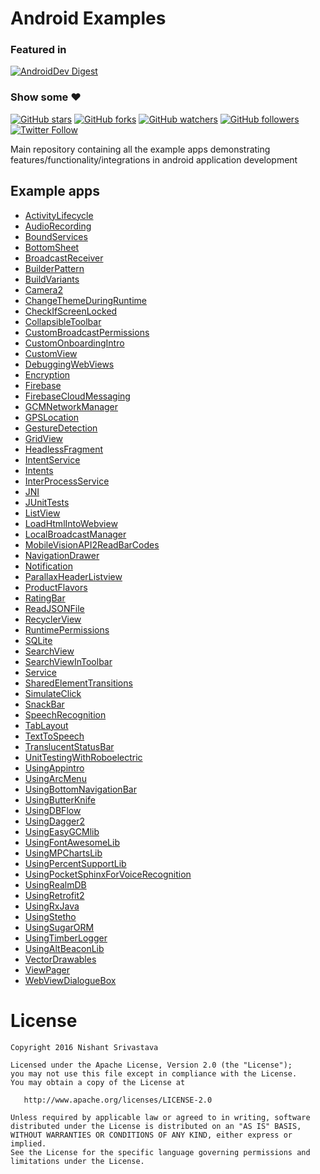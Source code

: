 # Android Examples

### Featured in
[![AndroidDev Digest](https://img.shields.io/badge/AndroidDev%20Digest-%23100-blue.svg)](https://www.androiddevdigest.com/digest-100/)

### Show some :heart:
[![GitHub stars](https://img.shields.io/github/stars/nisrulz/android-examples.svg?style=social&label=Star)](https://github.com/nisrulz/android-examples) [![GitHub forks](https://img.shields.io/github/forks/nisrulz/android-examples.svg?style=social&label=Fork)](https://github.com/nisrulz/android-examples/fork) [![GitHub watchers](https://img.shields.io/github/watchers/nisrulz/android-examples.svg?style=social&label=Watch)](https://github.com/nisrulz/android-examples) [![GitHub followers](https://img.shields.io/github/followers/nisrulz.svg?style=social&label=Follow)](https://github.com/nisrulz/android-examples)  
[![Twitter Follow](https://img.shields.io/twitter/follow/nisrulz.svg?style=social)](https://twitter.com/nisrulz) 

Main repository containing all the example apps demonstrating features/functionality/integrations in android application development

## Example apps
+ [ActivityLifecycle](https://github.com/nisrulz/android-examples/tree/master/ActivityLifecycle)
+ [AudioRecording](https://github.com/nisrulz/android-examples/tree/master/AudioRecording)
+ [BoundServices](https://github.com/nisrulz/android-examples/tree/master/BoundServices)
+ [BottomSheet](https://github.com/nisrulz/android-examples/tree/master/BottomSheet)
+ [BroadcastReceiver](https://github.com/nisrulz/android-examples/tree/master/BroadcastReceiver)
+ [BuilderPattern](https://github.com/nisrulz/android-examples/tree/master/BuilderPattern)
+ [BuildVariants](https://github.com/nisrulz/android-examples/tree/master/BuildVariants)
+ [Camera2](https://github.com/nisrulz/android-examples/tree/master/Camera2)
+ [ChangeThemeDuringRuntime](https://github.com/nisrulz/android-examples/tree/master/ChangeThemeDuringRuntime)
+ [CheckIfScreenLocked](https://github.com/nisrulz/android-examples/tree/master/CheckIfScreenLocked)
+ [CollapsibleToolbar](https://github.com/nisrulz/android-examples/tree/master/CollapsibleToolbar)
+ [CustomBroadcastPermissions](https://github.com/nisrulz/android-examples/tree/master/CustomBroadcastPermissions)
+ [CustomOnboardingIntro](https://github.com/nisrulz/android-examples/tree/master/CustomOnboardingIntro)
+ [CustomView](https://github.com/nisrulz/android-examples/tree/master/CustomView)
+ [DebuggingWebViews](https://github.com/nisrulz/android-examples/tree/master/DebuggingWebViews)
+ [Encryption](https://github.com/nisrulz/android-examples/tree/master/Encryption)
+ [Firebase](https://github.com/nisrulz/android-examples/tree/master/Firebase)
+ [FirebaseCloudMessaging](https://github.com/nisrulz/android-examples/tree/master/FirebaseCloudMessaging)
+ [GCMNetworkManager](https://github.com/nisrulz/android-examples/tree/master/GCMNetworkManager)
+ [GPSLocation](https://github.com/nisrulz/android-examples/tree/master/GPSLocation)
+ [GestureDetection](https://github.com/nisrulz/android-examples/tree/master/GestureDetection)
+ [GridView](https://github.com/nisrulz/android-examples/tree/master/GridView)
+ [HeadlessFragment](https://github.com/nisrulz/android-examples/tree/master/HeadlessFragment)
+ [IntentService](https://github.com/nisrulz/android-examples/tree/master/IntentService)
+ [Intents](https://github.com/nisrulz/android-examples/tree/master/Intents)
+ [InterProcessService](https://github.com/nisrulz/android-examples/tree/master/InterProcessService)
+ [JNI](https://github.com/nisrulz/android-examples/tree/master/JNI)
+ [JUnitTests](https://github.com/nisrulz/android-examples/tree/master/JUnitTests)
+ [ListView](https://github.com/nisrulz/android-examples/tree/master/ListView)
+ [LoadHtmlIntoWebview](https://github.com/nisrulz/android-examples/tree/master/LoadHtmlIntoWebview)
+ [LocalBroadcastManager](https://github.com/nisrulz/android-examples/tree/master/LocalBroadcastManager)
+ [MobileVisionAPI2ReadBarCodes](https://github.com/nisrulz/android-examples/tree/master/MobileVisionAPI2ReadBarCodes)
+ [NavigationDrawer](https://github.com/nisrulz/android-examples/tree/master/NavigationDrawer)
+ [Notification](https://github.com/nisrulz/android-examples/tree/master/Notification)
+ [ParallaxHeaderListview](https://github.com/nisrulz/android-examples/tree/master/ParallaxHeaderListview)
+ [ProductFlavors](https://github.com/nisrulz/android-examples/tree/master/ProductFlavors)
+ [RatingBar](https://github.com/nisrulz/android-examples/tree/master/RatingBar)
+ [ReadJSONFile](https://github.com/nisrulz/android-examples/tree/master/ReadJSONFile)
+ [RecyclerView](https://github.com/nisrulz/android-examples/tree/master/RecyclerView)
+ [RuntimePermissions](https://github.com/nisrulz/android-examples/tree/master/RuntimePermissions)
+ [SQLite](https://github.com/nisrulz/android-examples/tree/master/SQLite)
+ [SearchView](https://github.com/nisrulz/android-examples/tree/master/SearchView)
+ [SearchViewInToolbar](https://github.com/nisrulz/android-examples/tree/master/SearchViewInToolbar)
+ [Service](https://github.com/nisrulz/android-examples/tree/master/Service)
+ [SharedElementTransitions](https://github.com/nisrulz/android-examples/tree/master/SharedElementTransitions)
+ [SimulateClick](https://github.com/nisrulz/android-examples/tree/master/SimulateClick)
+ [SnackBar](https://github.com/nisrulz/android-examples/tree/master/SnackBar)
+ [SpeechRecognition](https://github.com/nisrulz/android-examples/tree/master/SpeechRecognition)
+ [TabLayout](https://github.com/nisrulz/android-examples/tree/master/TabLayout)
+ [TextToSpeech](https://github.com/nisrulz/android-examples/tree/master/TextToSpeech)
+ [TranslucentStatusBar](https://github.com/nisrulz/android-examples/tree/master/TranslucentStatusBar)
+ [UnitTestingWithRoboelectric](https://github.com/nisrulz/android-examples/tree/master/UnitTestingWithRoboelectric)
+ [UsingAppintro](https://github.com/nisrulz/android-examples/tree/master/UsingAppintro)
+ [UsingArcMenu](https://github.com/nisrulz/android-examples/tree/master/UsingArcMenu)
+ [UsingBottomNavigationBar](https://github.com/nisrulz/android-examples/tree/master/UsingBottomNavigationBar)
+ [UsingButterKnife](https://github.com/nisrulz/android-examples/tree/master/UsingButterKnife)
+ [UsingDBFlow](https://github.com/nisrulz/android-examples/tree/master/UsingDBFlow)
+ [UsingDagger2](https://github.com/nisrulz/android-examples/tree/master/UsingDagger2)
+ [UsingEasyGCMlib](https://github.com/nisrulz/android-examples/tree/master/UsingEasyGCMlib)
+ [UsingFontAwesomeLib](https://github.com/nisrulz/android-examples/tree/master/UsingFontAwesomeLib)
+ [UsingMPChartsLib](https://github.com/nisrulz/android-examples/tree/master/UsingMPChartsLib)
+ [UsingPercentSupportLib](https://github.com/nisrulz/android-examples/tree/master/UsingPercentSupportLib)
+ [UsingPocketSphinxForVoiceRecognition](https://github.com/nisrulz/android-examples/tree/master/UsingPocketSphinxForVoiceRecognition)
+ [UsingRealmDB](https://github.com/nisrulz/android-examples/tree/master/UsingRealmDB)
+ [UsingRetrofit2](https://github.com/nisrulz/android-examples/tree/master/UsingRetrofit2)
+ [UsingRxJava](https://github.com/nisrulz/android-examples/tree/master/UsingRxJava)
+ [UsingStetho](https://github.com/nisrulz/android-examples/tree/master/UsingStetho)
+ [UsingSugarORM](https://github.com/nisrulz/android-examples/tree/master/UsingSugarORM)
+ [UsingTimberLogger](https://github.com/nisrulz/android-examples/tree/master/UsingTimberLogger)
+ [UsingAltBeaconLib](https://github.com/nisrulz/android-examples/tree/master/UsingltBeaconLib)
+ [VectorDrawables](https://github.com/nisrulz/android-examples/tree/master/VectorDrawables)
+ [ViewPager](https://github.com/nisrulz/android-examples/tree/master/ViewPager)
+ [WebViewDialogueBox](https://github.com/nisrulz/android-examples/tree/master/WebViewDialogueBox)


License
=======

    Copyright 2016 Nishant Srivastava

    Licensed under the Apache License, Version 2.0 (the "License");
    you may not use this file except in compliance with the License.
    You may obtain a copy of the License at

       http://www.apache.org/licenses/LICENSE-2.0

    Unless required by applicable law or agreed to in writing, software
    distributed under the License is distributed on an "AS IS" BASIS,
    WITHOUT WARRANTIES OR CONDITIONS OF ANY KIND, either express or implied.
    See the License for the specific language governing permissions and
    limitations under the License.
